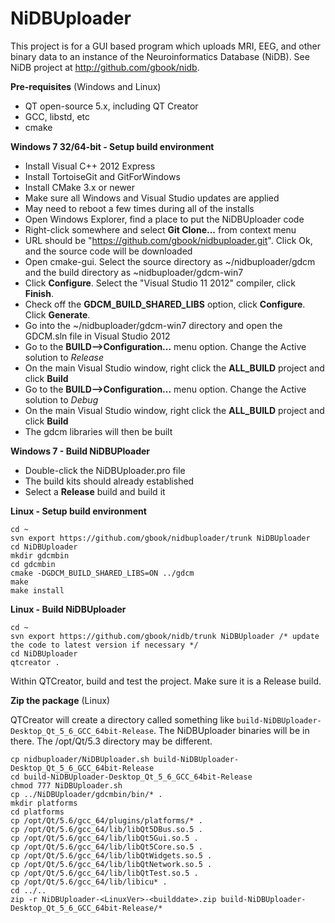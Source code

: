# NiDBUploader

This project is for a GUI based program which uploads MRI, EEG, and other binary data to an instance of the Neuroinformatics Database (NiDB). See NiDB project at http://github.com/gbook/nidb.

**Pre-requisites** (Windows and Linux)

* QT open-source 5.x, including QT Creator
* GCC, libstd, etc
* cmake
 
**Windows 7 32/64-bit - Setup build environment**

* Install Visual C++ 2012 Express
* Install TortoiseGit and GitForWindows
* Install CMake 3.x or newer
* Make sure all Windows and Visual Studio updates are applied
* May need to reboot a few times during all of the installs
* Open Windows Explorer, find a place to put the NiDBUploader code
* Right-click somewhere and select **Git Clone...** from context menu
* URL should be "https://github.com/gbook/nidbuploader.git". Click Ok, and the source code will be downloaded
* Open cmake-gui. Select the source directory as ~/nidbuploader/gdcm and the build directory as ~nidbuploader/gdcm-win7
* Click **Configure**. Select the "Visual Studio 11 2012" compiler, click **Finish**.
* Check off the **GDCM_BUILD_SHARED_LIBS** option, click **Configure**. Click **Generate**.
* Go into the ~/nidbuploader/gdcm-win7 directory and open the GDCM.sln file in Visual Studio 2012
* Go to the **BUILD-->Configuration...** menu option. Change the Active solution to *Release*
* On the main Visual Studio window, right click the **ALL_BUILD** project and click **Build**
* Go to the **BUILD-->Configuration...** menu option. Change the Active solution to *Debug*
* On the main Visual Studio window, right click the **ALL_BUILD** project and click **Build**
* The gdcm libraries will then be built
 
**Windows 7 - Build NiDBUPloader**

* Double-click the NiDBUploader.pro file
* The build kits should already established
* Select a **Release** build and build it

**Linux - Setup build environment**

    cd ~
    svn export https://github.com/gbook/nidbuploader/trunk NiDBUploader
    cd NiDBUploader
    mkdir gdcmbin
    cd gdcmbin
    cmake -DGDCM_BUILD_SHARED_LIBS=ON ../gdcm
    make
    make install

**Linux - Build NiDBUploader**

    cd ~
    svn export https://github.com/gbook/nidb/trunk NiDBUploader /* update the code to latest version if necessary */
    cd NiDBUploader
    qtcreator .

Within QTCreator, build and test the project. Make sure it is a Release build.

**Zip the package** (Linux)

QTCreator will create a directory called something like `build-NiDBUploader-Desktop_Qt_5_6_GCC_64bit-Release`. The NiDBUploader binaries will be in there. The /opt/Qt/5.3 directory may be different.

    cp nidbuploader/NiDBUploader.sh build-NiDBUploader-Desktop_Qt_5_6_GCC_64bit-Release
    cd build-NiDBUploader-Desktop_Qt_5_6_GCC_64bit-Release
    chmod 777 NiDBUploader.sh
    cp ../NiDBUploader/gdcmbin/bin/* .
    mkdir platforms
    cd platforms
    cp /opt/Qt/5.6/gcc_64/plugins/platforms/* .
    cp /opt/Qt/5.6/gcc_64/lib/libQt5DBus.so.5 .
    cp /opt/Qt/5.6/gcc_64/lib/libQt5Gui.so.5 .
    cp /opt/Qt/5.6/gcc_64/lib/libQt5Core.so.5 .
    cp /opt/Qt/5.6/gcc_64/lib/libQtWidgets.so.5 .
    cp /opt/Qt/5.6/gcc_64/lib/libQtNetwork.so.5 .
    cp /opt/Qt/5.6/gcc_64/lib/libQtTest.so.5 .
    cp /opt/Qt/5.6/gcc_64/lib/libicu* .
    cd ../..
    zip -r NiDBUploader-<LinuxVer>-<builddate>.zip build-NiDBUploader-Desktop_Qt_5_6_GCC_64bit-Release/*
